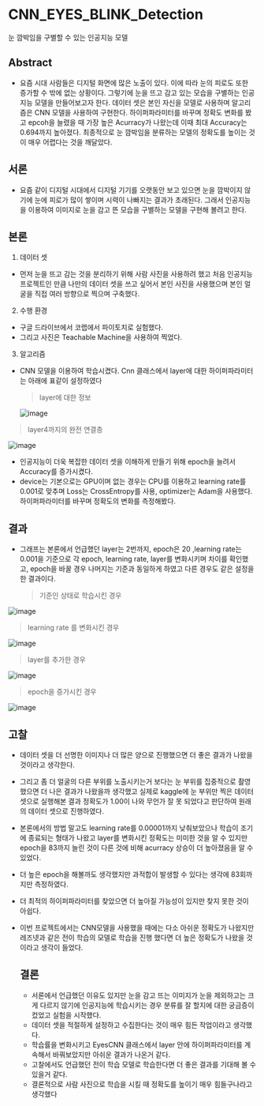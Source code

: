 # CNN_EYES_BLINK_Detection
눈 깜박임을 구별할 수 있는 인공지능 모델


## Abstract
- 요즘 시대 사람들은 디지털 화면에 많은 노출이 있다. 이에 따라 눈의 피로도 또한 증가할 수 밖에 없는 상황이다. 그렇기에 눈을 뜨고 감고 있는 모습을 구별하는 인공지능 모델을 만들어보고자 한다. 데이터 셋은 본인 자신을 모델로 사용하며 알고리즘은 CNN 모델을 사용하여 구현한다. 하이퍼파라미터를 바꾸며 정확도 변화를 봤고 epcoh을 늘렸을 때 가장 높은 Acurracy가 나왔는데 이때 최대 Accuracy는 0.694까지 높아졌다. 최종적으로 눈 깜박임을 분류하는 모델의 정확도를 높이는 것이 매우 어렵다는 것을 깨달았다.

## 서론

  - 요즘 같이 디지털 시대에서 디지털 기기를 오랫동안 보고 있으면 눈을 깜박이지 않기에 눈에 피로가 많이 쌓이며 시력이 나빠지는 결과가 초래된다. 그래서 인공지능을 이용하여 이미지로 눈을 감고 뜬 모습을 구별하는 모델을 구현해 볼려고 한다.
 
## 본론

1. 데이터 셋
-  먼저 눈을 뜨고 감는 것을 분리하기 위해 사람 사진을 사용하려 했고 처음 인공지능 프로젝트인 만큼 나만의 데이터 셋을 쓰고 싶어서 본인 사진을 사용했으며 본인 얼굴을 직접 여러 방향으로 찍으며 구축했다.
2. 수행 환경
  - 구글 드라이브에서 코랩에서 파이토치로 실험했다.
  - 그리고 사진은 Teachable Machine을 사용하여 찍었다.
3. 알고리즘
- CNN 모델을 이용하여 학습시켰다. Cnn 클래스에서 layer에 대한 하이퍼파라미터는 아래에 표같이 설정하였다

  > layer에 대한 정보
  
  ![image](https://github.com/morningB/CNN_EYES_BLINK_Detection/assets/114423035/79f16a3f-7c95-4d31-bc4f-b35f1b609e7e)

 > layer4까지의 완전 연결층

  ![image](https://github.com/morningB/CNN_EYES_BLINK_Detection/assets/114423035/ec952761-63c7-4b22-be85-f533bed029be)


- 인공지능이 더욱 복잡한 데이터 셋을 이해하게 만들기 위해 epoch을 늘려서 Accuracy를 증가시켰다.
-  device는 기본으로는 GPU이며 없는 경우는 CPU를 이용하고 learning rate를 0.001로 맞추며 Loss는 CrossEntropy를 사용, optimizer는 Adam을 사용했다. 하이퍼파라미터를 바꾸며 정확도의 변화를 측정해봤다.

  ## 결과
 - 그래프는 본론에서 언급했던 layer는 2번까지, epoch은 20 ,learning rate는 0.001을 기준으로 각 epoch, learning rate, layer를 변화시키며 차이를 확인했고, epoch을 바꿀 경우 나머지는 기준과 동일하게 하였고 다른 경우도 같은 설정을 한 결과이다.
   > 기준인 상태로 학습시킨 경우
   
![image](https://github.com/morningB/CNN_EYES_BLINK_Detection/assets/114423035/2847a162-2e66-47d7-ab2e-4ce4db034670)

> learning rate 를 변화시킨 경우

![image](https://github.com/morningB/CNN_EYES_BLINK_Detection/assets/114423035/71cb13f1-7140-4d87-bdd6-dc139f4a7f3e)

> layer를 추가한 경우

![image](https://github.com/morningB/CNN_EYES_BLINK_Detection/assets/114423035/13b75dd2-70cb-4322-90a2-2651b6535558)

> epoch을 증가시킨 경우

![image](https://github.com/morningB/CNN_EYES_BLINK_Detection/assets/114423035/921ede18-710b-4e4e-911e-bbaf24c59d57)


   ## 고찰 
- 데이터 셋을 더 선명한 이미지나 더 많은 양으로 진행했으면 더 좋은 결과가 나왔을 것이라고 생각한다.
- 그리고 좀 더 얼굴의 다른 부위를 노출시키는거 보다는 눈 부위를 집중적으로 촬영했으면 더 나은 결과가 나왔을까 생각했고 실제로 kaggle에 눈 부위만 찍은 데이터 셋으로 실행해본 결과 정확도가 1.00이 나와 무언가 잘 못 되었다고 판단하여 원래의 데이터 셋으로 진행하였다.
-  본론에서의 방법 말고도 learning rate를 0.00001까지 낮춰보았으나 학습이 조기에 종료되는 형태가 나왔고 layer를 변화시킨 정확도는 미미한 것을 알 수 있지만 epoch을 83까지 늘린 것이 다른 것에 비해 acurracy 상승이 더 높아졌음을 알 수 있었다.
-  더 높은 epoch을 해볼까도 생각했지만 과적합이 발생할 수 있다는 생각에 83회까지만 측정하였다.
-  더 최적의 하이퍼파라미터를 찾았으면 더 높아질 가능성이 있지만 찾지 못한 것이 아쉽다.
- 이번 프로젝트에서는 CNN모델을 사용했을 때에는 다소 아쉬운 정확도가 나왔지만 레즈넷과 같은 전이 학습의 모델로 학습을 진행 했다면 더 높은 정확도가 나왔을 것이라고 생각이 들었다.


  ## 결론
  - 서론에서 언급했던 이유도 있지만 눈을 감고 뜨는 이미지가 눈을 제외하고는 크게 다르지 않기에 인공지능에 학습시키는 경우 분류를 잘 할지에 대한 궁금증이 컸었고 실험을 시작했다.
  - 데이터 셋을 적절하게 설정하고 수집한다는 것이 매우 힘든 작업이라고 생각했다.
  - 학습률을 변화시키고 EyesCNN 클래스에서 layer 안에 하이퍼파라미터를 계속해서 바꿔보았지만 아쉬운 결과가 나온거 같다.
  - 고찰에서도 언급했던 전이 학습 모델로 학습한다면 더 좋은 결과를 기대해 볼 수 있을거 같다.
  - 결론적으로 사람 사진으로 학습을 시킬 때 정확도를 높이기 매우 힘들구나라고 생각했다
